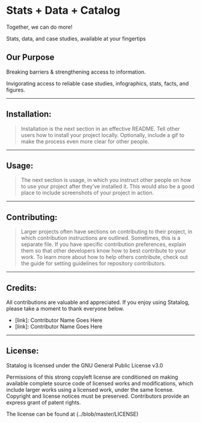 # Stats + Data + Catalog
Together, we can do more!

Stats, data, and case studies, available at your fingertips

## Our Purpose
Breaking barriers & strengthening access to information.

Invigorating access to reliable case studies, infographics, stats, facts, and figures.

---
## Installation: 
>Installation is the next section in an effective README. Tell other users how to install your project locally. Optionally, include a gif to make the process even more clear for other people.

---
## Usage: 
>The next section is usage, in which you instruct other people on how to use your project after they’ve installed it. This would also be a good place to include screenshots of your project in action.

---
## Contributing: 
>Larger projects often have sections on contributing to their project, in which contribution instructions are outlined. Sometimes, this is a separate file. If you have specific contribution preferences, explain them so that other developers know how to best contribute to your work. To learn more about how to help others contribute, check out the guide for setting guidelines for repository contributors.

---
## Credits: 
All contributions are valuable and appreciated. If you enjoy using Statalog, please take a moment to thank everyone below.
+ [link]: Contributor Name Goes Here
+ [link]: Contributor Name Goes Here

---
## License: 
Statalog is licensed under the GNU General Public License v3.0

Permissions of this strong copyleft license are conditioned on making available complete source code of licensed works and modifications, which include larger works using a licensed work, under the same license. Copyright and license notices must be preserved. Contributors provide an express grant of patent rights.

The license can be found at (../blob/master/LICENSE)
